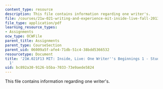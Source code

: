 ```yaml
---
content_type: resource
description: This file contains information regarding one writer's.
file: /courses/21w-021-writing-and-experience-mit-inside-live-fall-2013/bc892a309126b5ba703373e9aede5824_MIT21W_021F13_OneWriter1.pdf
file_type: application/pdf
learning_resource_types:
- Assignments
ocw_type: OCWFile
parent_title: Assignments
parent_type: CourseSection
parent_uid: 06009a5f-afe4-71db-51c4-38bdd5366532
resourcetype: Document
title: '21W.021F13 MIT: Inside, Live: One Writer''s Beginnings 1 - Student Example
  1'
uid: bc892a30-9126-b5ba-7033-73e9aede5824
---
```

This file contains information regarding one writer's.

